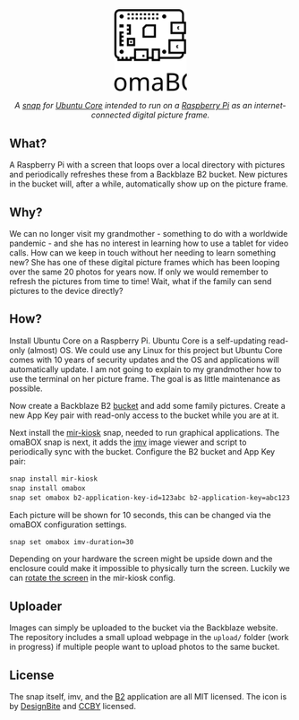 <div align='center'>
  <img src='logo.svg' alt='Logo' width='130px'/>
  <p><em>A <a href='https://snapcraft.io/about'>snap</a> for <a href='https://ubuntu.com/core'>Ubuntu Core</a> intended to run on a <a href='https://www.raspberrypi.org/products/raspberry-pi-3-model-b/'>Raspberry Pi</a> as an internet-connected digital picture frame.</em></p>
</div>

## What?

A Raspberry Pi with a screen that loops over a local directory with pictures and periodically refreshes these from a Backblaze B2 bucket. New pictures in the bucket will, after a while, automatically show up on the picture frame.

## Why?

We can no longer visit my grandmother - something to do with a worldwide pandemic - and she has no interest in learning how to use a tablet for video calls. How can we keep in touch without her needing to learn something new? She has one of these digital picture frames which has been looping over the same 20 photos for years now. If only we would remember to refresh the pictures from time to time! Wait, what if the family can send pictures to the device directly?

## How?

Install Ubuntu Core on a Raspberry Pi. Ubuntu Core is a self-updating read-only (almost) OS. We could use any Linux for this project but Ubuntu Core comes with 10 years of security updates and the OS and applications will automatically update. I am not going to explain to my grandmother how to use the terminal on her picture frame. The goal is as little maintenance as possible.

Now create a Backblaze B2 [bucket](https://www.backblaze.com/b2/docs/buckets.html) and add some family pictures. Create a new App Key pair with read-only access to the bucket while you are at it.

Next install the [mir-kiosk](https://snapcraft.io/mir-kiosk) snap, needed to run graphical applications. The omaBOX snap is next, it adds the [imv](https://github.com/eXeC64/imv) image viewer and script to periodically sync with the bucket. Configure the B2 bucket and App Key pair:

```sh
snap install mir-kiosk
snap install omabox
snap set omabox b2-application-key-id=123abc b2-application-key=abc123 b2-bucket=abc
```

Each picture will be shown for 10 seconds, this can be changed via the omaBOX configuration settings.

```sh
snap set omabox imv-duration=30
```

Depending on your hardware the screen might be upside down and the enclosure could make it impossible to physically turn the screen. Luckily we can [rotate the screen](https://askubuntu.com/a/1293464) in the mir-kiosk config.

## Uploader

Images can simply be uploaded to the bucket via the Backblaze website. The repository includes a small upload webpage in the `upload/` folder (work in progress) if multiple people want to upload photos to the same bucket.

## License

The snap itself, imv, and the [B2](https://github.com/Backblaze/B2_Command_Line_Tool) application are all MIT licensed. The icon is by [DesignBite](https://designbite.in/) and [CCBY](https://creativecommons.org/licenses/by/3.0/us/legalcode) licensed.
